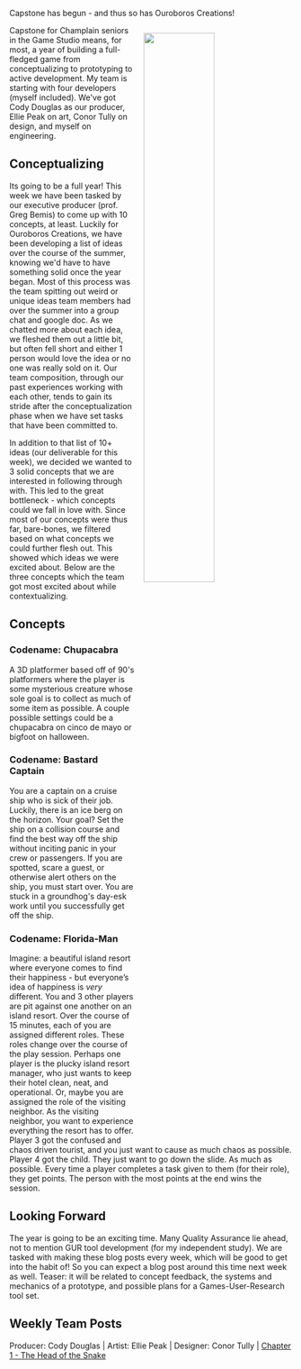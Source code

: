Capstone has begun - and thus so has Ouroboros Creations!

<img
    src='https://i.gyazo.com/013c017518fbe8d1ab766e0205961235.png'
    class='iconDetails'
    align="right"
    style="width: 50%; padding: 10pt;" >

Capstone for Champlain seniors in the Game Studio means, for most, a year of building a full-fledged game from
conceptualizing to prototyping to active development. My team is starting with four developers (myself included).
We've got Cody Douglas as our producer, Ellie Peak on art, Conor Tully on design, and myself on engineering.

## Conceptualizing

Its going to be a full year! This week we have been tasked by our executive producer (prof. Greg Bemis) to come up
with 10 concepts, at least. Luckily for Ouroboros Creations, we have been developing a list of ideas over the course
of the summer, knowing we'd have to have something solid once the year began. Most of this process was the team
spitting out weird or unique ideas team members had over the summer into a group chat and google doc. As we chatted
more about each idea, we fleshed them out a little bit, but often fell short and either 1 person would love the idea
or no one was really sold on it. Our team composition, through our past experiences working with each other,
tends to gain its stride after the conceptualization phase when we have set tasks that have been committed to.

In addition to that list of 10+ ideas (our deliverable for this week), we decided we wanted to 3 solid concepts
that we are interested in following through with. This led to the great bottleneck - which concepts could we fall in
love with. Since most of our concepts were thus far, bare-bones, we filtered based on what concepts we could further
flesh out. This showed which ideas we were excited about. Below are the three concepts which the team got most
excited about while contextualizing.

## Concepts

### Codename: Chupacabra

A 3D platformer based off of 90's platformers where the player is some mysterious creature whose sole goal is to
collect as much of some item as possible. A couple possible settings could be a chupacabra on cinco de mayo or
bigfoot on halloween.

### Codename: Bastard Captain

You are a captain on a cruise ship who is sick of their job. Luckily, there is an ice berg on the horizon. Your goal?
Set the ship on a collision course and find the best way off the ship without inciting panic in your crew or passengers.
If you are spotted, scare a guest, or otherwise alert others on the ship, you must start over. You are stuck in
a groundhog's day-esk work until you successfully get off the ship.

### Codename: Florida-Man

Imagine: a beautiful island resort where everyone comes to find their happiness - but everyone’s idea of happiness
is <i>very</i> different. You and 3 other players are pit against one another on an island resort. Over the course of
15 minutes, each of you are assigned different roles. These roles change over the course of the play session.
Perhaps one player is the plucky island resort manager, who just wants to keep their hotel clean, neat, and operational.
Or, maybe you are assigned the role of the visiting neighbor. As the visiting neighbor, you want to experience everything the resort has to
offer. Player 3 got the confused and chaos driven tourist, and you just want to cause as much chaos as possible.
Player 4 got the child. They just want to go down the slide. As much as possible. Every time a player completes a task
given to them (for their role), they get points. The person with the most points at the end wins the session.

## Looking Forward

The year is going to be an exciting time. Many Quality Assurance lie ahead, not to mention GUR tool development
(for my independent study). We are tasked with making these blog posts every week, which will be good to get into the
habit of! So you can expect a blog post around this time next week as well. Teaser: it will be related to
concept feedback, the systems and mechanics of a prototype, and possible plans for a Games-User-Research tool set.

## Weekly Team Posts

Producer: Cody Douglas | []()
Artist: Ellie Peak | []()
Designer: Conor Tully | [Chapter 1 - The Head of the Snake](https://www.conortully.com/blog/chapter-1-the-head-of-the-snake)

